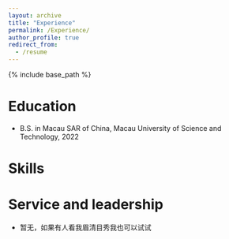 ```yaml
---
layout: archive
title: "Experience"
permalink: /Experience/
author_profile: true
redirect_from:
  - /resume
---
```


{% include base_path %}

Education
======
* B.S. in Macau SAR of China, Macau University of Science and Technology, 2022

Skills
======


Service and leadership
======
* 暂无，如果有人看我眉清目秀我也可以试试
